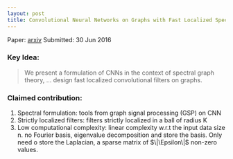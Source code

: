 ```yaml
---
layout: post
title: Convolutional Neural Networks on Graphs with Fast Localized Spectral Filtering
---
```


Paper: [arxiv](https://arxiv.org/abs/1606.09375)
Submitted: 30 Jun 2016

### Key Idea:
> We present a formulation of CNNs in the context of spectral graph theory, ... design fast localized convolutional filters on graphs.

### Claimed contribution:
1. Spectral formulation: tools from graph signal processing (GSP) on CNN
2. Strictly localized filters: filters strictly localized in a ball of radius K
3. Low computational complexity:  linear complexity w.r.t the input data size n. no Fourier basis, eigenvalue decomposition and store the basis. Only need o store the Laplacian, a sparse matrix of $\|\Epsilon\|$ non-zero values.
